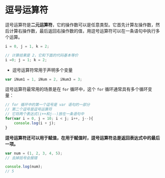 # 逗号运算符

逗号运算符是**二元运算符**，它的操作数可以是任意类型。它首先计算左操作数，然后计算右操作数，最后返回右操作数的值，用逗号运算符可以在一条语句中执行多个运算。

```js
i = 0, j = 1, k = 2;
```

```js
// 计算结果是 2，它和下面的代码基本等价
i =0; j = 1; k = 2;
```

 - 逗号运算符常用于声明多个变量

```js
var iNum1 = 1, iNum = 2, iNum3 = 3;
```

逗号运算符最常用的场景是在 `for` 循环中，这个 `for` 循环通常具有多个循环变量：

```js
// for 循环中的第一个逗号是 var 语句的一部分
// 第二个逗号是逗号运算符
// 它将两个表达式(i++和j--)放在一条语句中
for(var i = 0, j = 10; i < j; i++, j--){
    console.log(i + j);
}
```

**逗号运算符还可以用于赋值，在用于赋值时，逗号运算符总是返回表达式中的最后一项。**

```js
var num = (1, 2, 3, 4, 5);
// 去掉括号会报错

console.log(num);
// 5
```

